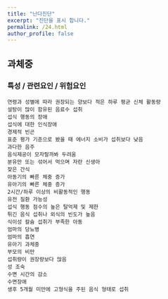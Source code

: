 ```yaml
---
title: "난다진단"
excerpt: "진단을 표시 합니다."
permalink: /24.html
author_profile: false
---
```

## 과체중


### 특성 / 관련요인 / 위험요인

>                
                           
    연령과 성별에 따라 권장되는 양보다 적은 하루 평균 신체 활동량
    설탕이 많이 함유된 음료수 섭취
    섭식 행동의 장애
    섭식에 대한 인식장애
    경제적 빈곤
    표준 평가 기준으로 봤을 때 에너지 소비가 섭취보다 낮음
    과다한 음주
    음식제공이 모자랄까봐 두려움
    분유만 또는 섞어서 먹으며 자란 신생아
    잦은 간식
    아동기의 빠른 체중 증가
    유아기의 빠른 체중 증가
    2시간/하루 이상의 비활동적인 행동
    유전 질환 가능성
    섭식 행동 점수의 높은 탈억제 및 제한
    튀긴 음식 섭취나 외식의 빈도가 높음
    식이성 칼슘 섭취가 부족한 아동
    엄마의 당뇨병
    엄마의 흡연
    유아기 과체중
    부모의 비만
    섭취량이 권장량보다 많음
    성 조숙
    수면 시간의 감소
    수면장애
    생후 5개월 미만에 고형식을 주된 음식 형태로 섭취
